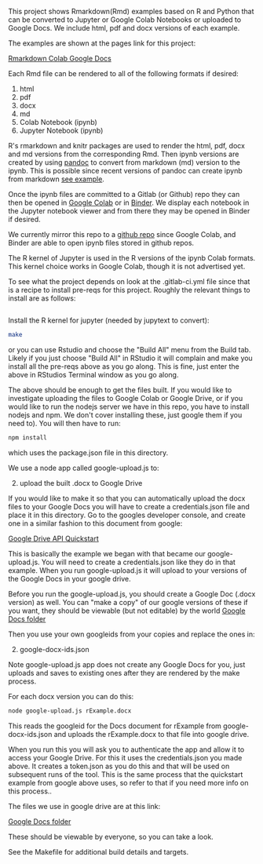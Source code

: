 This project shows Rmarkdown(Rmd) examples based on R and Python that can be converted to Jupyter or Google Colab Notebooks or uploaded to Google Docs. We include html, pdf and docx versions of each example. 

The examples are shown at the pages link for this project:  

[Rmarkdown Colab Google Docs](https://calvinw.gitlab.io/rmarkdown-colab-google-docs/)

Each Rmd file can be rendered to all of the following formats if desired: 
1. html
1. pdf 
1. docx 
1. md 
1. Colab Notebook (ipynb)
1. Jupyter Notebook (ipynb)

R's rmarkdown and knitr packages are used to render the html, pdf, docx and md versions from the corresponding Rmd. Then ipynb versions are created by using [pandoc](https://pandoc.org/) to convert from markdown (md) version to the ipynb. This is possible since recent versions of pandoc can create ipynb from markdown [see example](https://pandoc.org/try/?text=---%0Atitle%3A+%22Calculator%22%0Ajupyter%3A%0A++kernelspec%3A%0A++++display_name%3A+R%0A++++language%3A+R%0A++++name%3A+ir%0A---%0A%23+Lorem+ipsum%0A%0A**Lorem+ipsum**+dolor+sit+amet%2C+consectetur+adipiscing+elit.+Nunc+luctus%0Abibendum+felis+dictum+sodales.%0A%0A%60%60%60+code%0Aa%3C-3%0Ab%3C-4%0Aa%0Ab%0A%60%60%60%0A**Lorem+ipsum**+dolor+sit+amet%2C+consectetur+adipiscing+elit.+Nunc+luctus%0Abibendum+felis+dictum+sodales.%0A%0A%60%60%60+code%0Aplot(runif(20))%0A%60%60%60&from=markdown&to=ipynb).  

Once the ipynb files are committed to a Gitlab (or Github) repo they can then be opened in [Google Colab](https://colab.research.google.com/) or in [Binder](https://mybinder.org/). We display each notebook in the Jupyter notebook viewer and from there they may be opened in Binder if desired.

We currently mirror this repo to a [github repo](https://github.com/calvinw/machine-learning-rmarkdown) since Google Colab, and Binder are able to open ipynb files stored in github repos.

The R kernel of Jupyter is used in the R versions of the ipynb Colab formats. This kernel choice works in Google Colab, though it is not advertised yet.   

To see what the project depends on look at the .gitlab-ci.yml file since that is a recipe to install pre-reqs for this project. Roughly the relevant things to install are as follows:

```bash
```

Install the R kernel for jupyter (needed by jupytext to convert):

```bash
make 
```

or you can use Rstudio and choose the "Build All" menu from the Build tab. Likely if you just choose "Build All" in RStudio it will complain and make you install all the pre-reqs above as you go along. This is fine, just enter the above in RStudios Terminal window as you go along.

The above should be enough to get the files built. If you would like to investigate uploading the files to Google Colab or Google Drive, or if you would like to run the nodejs server we have in this repo, you have to install nodejs and npm. We don't cover installing these, just google them if you need to). You will then have to run: 

```bash
npm install
```

which uses the package.json file in this directory.

We use a node app called google-upload.js to: 

2. upload the built .docx to Google Drive 

If you would like to make it so that you can automatically upload the docx files to your Google Docs you will have to create a credentials.json file and place it in this directory. Go to the googles developer console, and create one in a similar fashion to this document from google:  

[Google Drive API Quickstart](https://developers.google.com/drive/api/v3/quickstart/nodejs)

This is basically the example we began with that became our google-upload.js. You will need to create a credentials.json like they do in that example. When you run google-upload.js it will upload to your versions of the Google Docs in your google drive.

Before you run the google-upload.js, you should create a Google Doc (.docx version) as well. You can "make a copy" of our google versions of these if you want, they should be viewable (but not editable) by the world [Google Docs folder](https://drive.google.com/open?id=1eBAj6EFbtJpHDTqdA8UTdPzr-asPaSGH)

Then you use your own googleids from your copies and replace the ones in:

2. google-docx-ids.json

Note google-upload.js app does not create any Google Docs for you, just uploads and saves to existing ones after they are rendered by the make process.

For each docx version you can do this:

```bash
node google-upload.js rExample.docx
```
This reads the googleid for the Docs document for rExample from google-docx-ids.json and uploads the rExample.docx to that file into google drive.

When you run this you will ask you to authenticate the app and allow it to access your Google Drive. For this it uses the credentials.json you made above. It creates a token.json as you do this and that will be used on subsequent runs of the tool. This is the same process that the quickstart example from google above uses, so refer to that if you need more info on this process.. 

The files we use in google drive are at this link: 

[Google Docs folder](https://drive.google.com/open?id=1eBAj6EFbtJpHDTqdA8UTdPzr-asPaSGH)

These should be viewable by everyone, so you can take a look.

See the Makefile for additional build details and targets.
